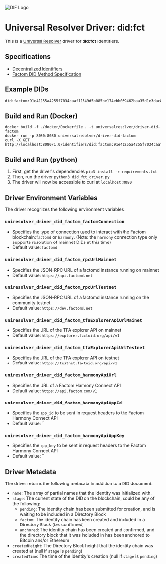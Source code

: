 ![DIF Logo](https://raw.githubusercontent.com/decentralized-identity/decentralized-identity.github.io/master/images/logo-small.png)

# Universal Resolver Driver: did:fct

This is a [Universal Resolver](https://github.com/decentralized-identity/universal-resolver/) driver for **did:fct** identifiers.

## Specifications

* [Decentralized Identifiers](https://w3c-ccg.github.io/did-spec/)
* [Factom DID Method Specification](DID-Method-factom.md)

## Example DIDs

```
did:factom:91e41255a4255f7034caaf11549d5b085be174ebb059462baa35d1e3dac88c15
```

## Build and Run (Docker)

```
docker build -f ./docker/Dockerfile . -t universalresolver/driver-did-factom
docker run -p 8080:8080 universalresolver/driver-did-factom
curl -X GET http://localhost:8080/1.0/identifiers/did:factom:91e41255a4255f7034caaf11549d5b085be174ebb059462baa35d1e3dac88c15
```

## Build and Run (python)

1. First, get the driver's dependencies `pip3 install -r requirements.txt`
1. Then, run the driver `python3 did_fct_driver.py`
1. The driver will now be accessible to curl at `localhost:8080`

## Driver Environment Variables

The driver recognizes the following environment variables:

### `uniresolver_driver_did_factom_factomConnection`
* Specifies the type of connection used to interact with the Factom blockchain:`factomd` or `harmony`. (Note: the `harmony` connection type only supports resolution of mainnet DIDs at this time)
* Default value: `factomd`
 
### `uniresolver_driver_did_factom_rpcUrlMainnet`
* Specifies the JSON-RPC URL of a factomd instance running on mainnet
* Default value: `https://api.factomd.net`

### `uniresolver_driver_did_factom_rpcUrlTestnet`
* Specifies the JSON-RPC URL of a factomd instance running on the community testnet
* Default value: `https://dev.factomd.net`


### `uniresolver_driver_did_factom_tfaExplorerApiUrlMainet`
* Specifies the URL of the TFA explorer API on mainnet
* Default value: `https://explorer.factoid.org/api/v1`

### `uniresolver_driver_did_factom_tfaExplorerApiUrlTestnet`
* Specifies the URL of the TFA explorer API on testnet
* Default value: `https://testnet.factoid.org/api/v1`

### `uniresolver_driver_did_factom_harmonyApiUrl`
* Specifies the URL of a Factom Harmony Connect API
* Default value: `https://api.factom.com/v1`

### `uniresolver_driver_did_factom_harmonyApiAppId`
* Specifies the `app_id` to be sent in request headers to the Factom Harmony Connect API
* Default value: ``

### `uniresolver_driver_did_factom_harmonyApiAppKey`
* Specifies the `app_key` to be sent in request headers to the Factom Harmony Connect API
* Default value: ``

 
## Driver Metadata

The driver returns the following metadata in addition to a DID document:

* `name`: The array of partial names that the identity was initialized with.
* `stage`: The current state of the DID on the blockchain, could be any of the following:
    * `pending`: The identity chain has been submitted for creation, and is waiting to be included in a Directory Block
    * `factom`: The identity chain has been created and included in a Directory Block (i.e. confirmed)
    * `anchored`: The identity chain has been created and confirmed, and the directory block that it was included in has been anchored to Bitcoin and/or Ethereum
* `createdHeight`: The Directory Block height that the identity chain was created at (null if `stage` is `pending`)
* `createdTime`: The time of the identity's creation (null if `stage` is `pending`)
